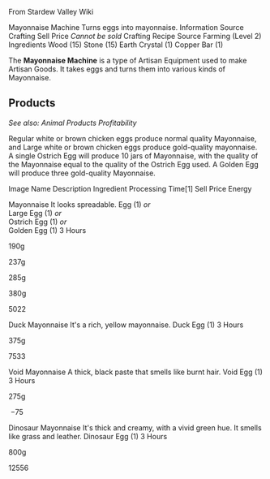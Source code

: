 From Stardew Valley Wiki

Mayonnaise Machine Turns eggs into mayonnaise. Information Source Crafting Sell Price *Cannot be sold* Crafting Recipe Source Farming (Level 2) Ingredients Wood (15) Stone (15) Earth Crystal (1) Copper Bar (1)

The **Mayonnaise Machine** is a type of Artisan Equipment used to make Artisan Goods. It takes eggs and turns them into various kinds of Mayonnaise.

## Products

*See also: Animal Products Profitability*

Regular white or brown chicken eggs produce normal quality Mayonnaise, and Large white or brown chicken eggs produce gold-quality mayonnaise. A single Ostrich Egg will produce 10 jars of Mayonnaise, with the quality of the Mayonnaise equal to the quality of the Ostrich Egg used. A Golden Egg will produce three gold-quality Mayonnaise.

Image Name Description Ingredient Processing Time\[1] Sell Price Energy

Mayonnaise It looks spreadable. Egg (1) *or*  
Large Egg (1) *or*  
Ostrich Egg (1) *or*  
Golden Egg (1) 3 Hours

190g

237g

285g

380g

5022

Duck Mayonnaise It's a rich, yellow mayonnaise. Duck Egg (1) 3 Hours

375g

7533

Void Mayonnaise A thick, black paste that smells like burnt hair. Void Egg (1) 3 Hours

275g

 −75

Dinosaur Mayonnaise It's thick and creamy, with a vivid green hue. It smells like grass and leather. Dinosaur Egg (1) 3 Hours

800g

12556